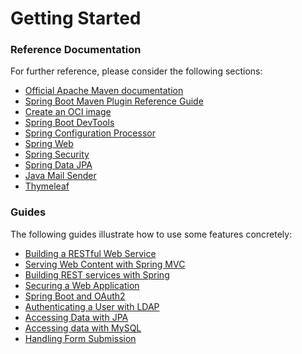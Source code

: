 # Getting Started

### Reference Documentation
For further reference, please consider the following sections:

* [Official Apache Maven documentation](https://maven.apache.org/guides/index.html)
* [Spring Boot Maven Plugin Reference Guide](https://docs.spring.io/spring-boot/docs/2.6.2/maven-plugin/reference/html/)
* [Create an OCI image](https://docs.spring.io/spring-boot/docs/2.6.2/maven-plugin/reference/html/#build-image)
* [Spring Boot DevTools](https://docs.spring.io/spring-boot/docs/2.6.2/reference/htmlsingle/#using-boot-devtools)
* [Spring Configuration Processor](https://docs.spring.io/spring-boot/docs/2.6.2/reference/htmlsingle/#configuration-metadata-annotation-processor)
* [Spring Web](https://docs.spring.io/spring-boot/docs/2.6.2/reference/htmlsingle/#boot-features-developing-web-applications)
* [Spring Security](https://docs.spring.io/spring-boot/docs/2.6.2/reference/htmlsingle/#boot-features-security)
* [Spring Data JPA](https://docs.spring.io/spring-boot/docs/2.6.2/reference/htmlsingle/#boot-features-jpa-and-spring-data)
* [Java Mail Sender](https://docs.spring.io/spring-boot/docs/2.6.2/reference/htmlsingle/#boot-features-email)
* [Thymeleaf](https://docs.spring.io/spring-boot/docs/2.6.2/reference/htmlsingle/#boot-features-spring-mvc-template-engines)

### Guides
The following guides illustrate how to use some features concretely:

* [Building a RESTful Web Service](https://spring.io/guides/gs/rest-service/)
* [Serving Web Content with Spring MVC](https://spring.io/guides/gs/serving-web-content/)
* [Building REST services with Spring](https://spring.io/guides/tutorials/bookmarks/)
* [Securing a Web Application](https://spring.io/guides/gs/securing-web/)
* [Spring Boot and OAuth2](https://spring.io/guides/tutorials/spring-boot-oauth2/)
* [Authenticating a User with LDAP](https://spring.io/guides/gs/authenticating-ldap/)
* [Accessing Data with JPA](https://spring.io/guides/gs/accessing-data-jpa/)
* [Accessing data with MySQL](https://spring.io/guides/gs/accessing-data-mysql/)
* [Handling Form Submission](https://spring.io/guides/gs/handling-form-submission/)

